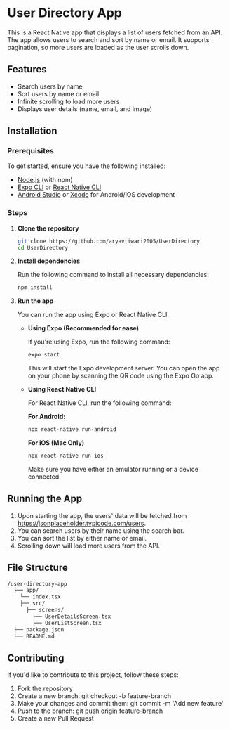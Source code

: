 # User Directory App

This is a React Native app that displays a list of users fetched from an API. The app allows users to search and sort by name or email. It supports pagination, so more users are loaded as the user scrolls down.

## Features

- Search users by name
- Sort users by name or email
- Infinite scrolling to load more users
- Displays user details (name, email, and image)

## Installation

### Prerequisites

To get started, ensure you have the following installed:

- [Node.js](https://nodejs.org/) (with npm)
- [Expo CLI](https://docs.expo.dev/get-started/installation/) or [React Native CLI](https://reactnative.dev/docs/environment-setup)
- [Android Studio](https://developer.android.com/studio) or [Xcode](https://developer.apple.com/xcode/) for Android/iOS development

### Steps

1. **Clone the repository**

   ```bash
   git clone https://github.com/aryavtiwari2005/UserDirectory
   cd UserDirectory
   ```

2. **Install dependencies**

   Run the following command to install all necessary dependencies:

   ```bash
   npm install
   ```

3. **Run the app**

   You can run the app using Expo or React Native CLI.

   - **Using Expo (Recommended for ease)**

     If you're using Expo, run the following command:

     ```bash
     expo start
     ```

     This will start the Expo development server. You can open the app on your phone by scanning the QR code using the Expo Go app.

   - **Using React Native CLI**

     For React Native CLI, run the following command:

     **For Android:**

     ```bash
     npx react-native run-android
     ```

     **For iOS (Mac Only)**

     ```bash
     npx react-native run-ios
     ```

     Make sure you have either an emulator running or a device connected.

## Running the App

1. Upon starting the app, the users' data will be fetched from https://jsonplaceholder.typicode.com/users.
2. You can search users by their name using the search bar.
3. You can sort the list by either name or email.
4. Scrolling down will load more users from the API.

## File Structure

```bash
/user-directory-app
  ├── app/
    └── index.tsx
    ├── src/
      ├── screens/
        ├── UserDetailsScreen.tsx
        ├── UserListScreen.tsx
  ├── package.json
  └── README.md
```

## Contributing

If you'd like to contribute to this project, follow these steps:

1. Fork the repository
2. Create a new branch: git checkout -b feature-branch
3. Make your changes and commit them: git commit -m 'Add new feature'
4. Push to the branch: git push origin feature-branch
5. Create a new Pull Request
